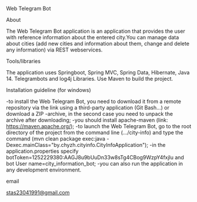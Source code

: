 Web Telegram Bot

About

The Web Telegram Bot application is an application that provides the user with reference information about the entered city.You can manage data about cities (add new cities and information about them, change and delete any information) via REST webservices.

Tools/libraries

The application uses Springboot, Spring MVC, Spring Data, Hibernate, Java 14. Telegrambots and log4j Libraries. Use Maven to build the project.

Installation guideline (for windows)

-to install the Web Telegram Bot, you need to download it from a remote repository via the link using a third-party application (Git Bash...) or download a ZIP
-archive, in the second case you need to unpack the archive after downloading; -you should install apache-maven (link: https://maven.apache.org/);
-to launch the Web Telegram Bot, go to the root directory of the project from the command line (.../city-info) and type the command (mvn clean package exec:java -Dexec.mainClass="by.chyzh.cityinfo.CityInfoApplication");
-in the application.properties specify botToken=1252229380:AAGJ8u9bUuDn33w8sTg4CBog9WzpY4fxjlu and bot User name=city_information_bot;
 -you can also run the application in any development environment.

email

stas23041991@gmail.com